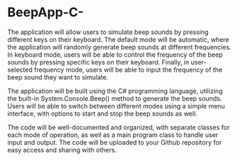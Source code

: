 ﻿# BeepApp-C-
 
The application will allow users to simulate beep sounds by pressing different keys on their keyboard. The default mode will be automatic, where the application will randomly generate beep sounds at different frequencies. In keyboard mode, users will be able to control the frequency of the beep sounds by pressing specific keys on their keyboard. Finally, in user-selected frequency mode, users will be able to input the frequency of the beep sound they want to simulate.

The application will be built using the C# programming language, utilizing the built-in System.Console.Beep() method to generate the beep sounds. Users will be able to switch between different modes using a simple menu interface, with options to start and stop the beep sounds as well.

The code will be well-documented and organized, with separate classes for each mode of operation, as well as a main program class to handle user input and output. The code will be uploaded to your Github repository for easy access and sharing with others.
